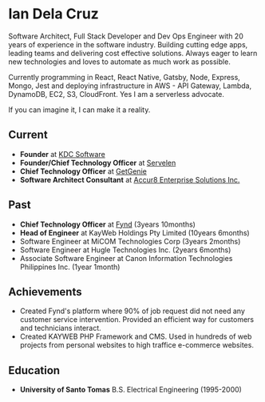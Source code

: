 # Ian Dela Cruz

Software Architect, Full Stack Developer and Dev Ops Engineer with 20 years of experience in the software industry. Building cutting edge apps, leading teams and delivering cost effective solutions. Always eager to learn new technologies and loves to automate as much work as possible.

Currently programming in React, React Native, Gatsby, Node, Express, Mongo, Jest and deploying infrastructure in AWS - API Gateway, Lambda, DynamoDB, EC2, S3, CloudFront. Yes I am a serverless advocate.

If you can imagine it, I can make it a reality.

## Current

- **Founder** at [KDC Software](https://www.kdcsoftware.com)
- **Founder/Chief Technology Officer** at [Servelen](https://www.servelen.com)
- **Chief Technology Officer** at [GetGenie](https://www.getgenie.com/)
- **Software Architect Consultant** at [Accur8 Enterprise Solutions Inc.](https://www.aesiph.com/)

## Past

- **Chief Technology Officer** at [Fynd](https://www.getfynd.com) (3years 10months)
- **Head of Engineer** at KayWeb Holdings Pty Limited (10years 6months)
- Software Engineer at MiCOM Technologies Corp (3years 2months)
- Software Engineer at Hugle Technologies Inc. (2years 6months)
- Associate Software Engineer at Canon Information Technologies Philippines Inc. (1year 1month)

## Achievements
- Created Fynd's platform where 90% of job request did not need any customer service intervention. Provided an efficient way for customers and technicians interact.
- Created KAYWEB PHP Framework and CMS. Used in hundreds of web projects from personal websites to high traffice e-commerce websites.

## Education

- **University of Santo Tomas** B.S. Electrical Engineering (1995-2000)
